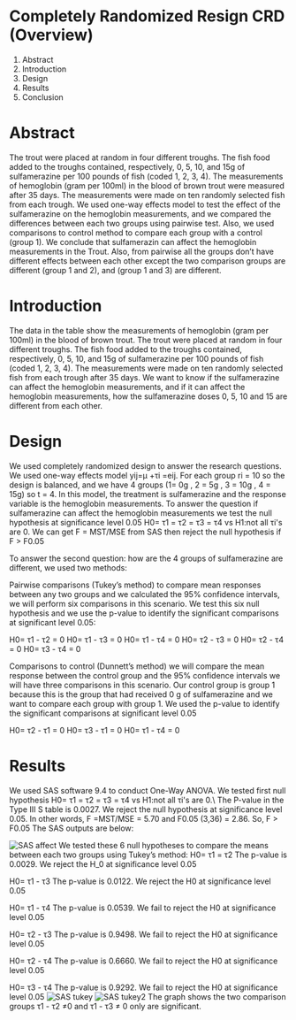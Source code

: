 # Completely Randomized Resign CRD (Overview)
1. Abstract 
2. Introduction
3. Design
4. Results
5. Conclusion
# Abstract 
The trout were placed at random in four different troughs. The fish food added to the troughs contained, respectively, 0, 5, 10, and 15g of sulfamerazine per 100 pounds of fish (coded 1, 2, 3, 4). The measurements of hemoglobin (gram per 100ml) in the blood of brown trout were measured after 35 days. The measurements were made on ten randomly selected fish from each trough. We used one-way effects model to test the effect of the sulfamerazine on the hemoglobin measurements, and we compared the differences between each two groups using pairwise test. Also, we used comparisons to control method to compare each group with a control (group 1). We conclude that sulfamerazin can affect the hemoglobin measurements in the Trout. Also, from pairwise all the groups don’t have different effects between each other except the two comparison groups are different (group 1 and 2), and (group 1 and 3) are different.

# Introduction
The data in the table show the measurements of hemoglobin (gram per 100ml) in the blood of brown trout. The trout were placed at random in four different troughs. The fish food added to the troughs contained, respectively, 0, 5, 10, and 15g of sulfamerazine per 100 pounds of fish (coded 1, 2, 3, 4). The measurements were made on ten randomly selected fish from each trough after 35 days. We want to know if the sulfamerazine can affect the hemoglobin measurements, and if it can affect the hemoglobin measurements, how the sulfamerazine doses 0, 5, 10 and 15 are different from each other.

# Design 
We used completely randomized design to answer the research questions. We used one-way effects model yij=μ +τi
=eij. For each group  ri = 10 so the design is balanced, and we have 4 groups (1= 0g , 2 = 5g , 3 = 10g , 4 = 15g) so t = 4. In this model, the treatment is sulfamerazine and the response variable is the hemoglobin measurements. To answer the question if sulfamerazine can affect the hemoglobin measurements we test the null hypothesis at significance level 0.05 H0= τ1 = τ2 = τ3 = τ4 vs H1:not all τi's are 0. We can get F = MST/MSE from SAS then reject the null hypothesis if F > F0.05

To answer the second question: how are the 4 groups of sulfamerazine are different, we used two methods: 

Pairwise comparisons (Tukey’s method) to compare mean responses between any two groups and we calculated the 95% confidence intervals, we will perform six comparisons in this scenario. We test this six null hypothesis and we use the p-value to identify the significant comparisons at significant level 0.05:

H0= τ1 - τ2 = 0 
H0= τ1 - τ3 = 0 
H0= τ1 - τ4 = 0
H0= τ2 - τ3 = 0 
H0= τ2 - τ4 = 0
H0= τ3 - τ4 = 0

Comparisons to control (Dunnett’s method) we will compare the mean response between the control group and the 95% confidence intervals we will have three comparisons in this scenario. Our control group is group 1 because this is the group that had received 0 g of sulfamerazine and we want to compare each group with group 1. We used the p-value to identify the significant comparisons at significant level 0.05

H0= τ2 - τ1 = 0 
H0= τ3 - τ1 = 0 
H0= τ1 - τ4 = 0

# Results
We used SAS software 9.4 to conduct One-Way ANOVA. We tested first null hypothesis H0= τ1 = τ2 = τ3 = τ4 vs H1:not all τi's are 0.\ The P-value in the Type III S table is 0.0027. We reject the null hypothesis at significance level 0.05. In other words, F =MST/MSE = 5.70 and F0.05 (3,36) = 2.86. So, F >  F0.05 The SAS outputs are below:

![SAS affect](https://user-images.githubusercontent.com/56862845/103164370-8bdda980-47d8-11eb-859a-3863179a121b.PNG)
We tested these 6 null hypotheses to compare the means between each two groups using Tukey’s method:
H0= τ1 = τ2 The p-value is 0.0029. We reject the H_0 at significance level 0.05

H0= τ1 - τ3 The p-value is 0.0122. We reject the H0 at significance level 0.05

H0= τ1 - τ4 The p-value is 0.0539. We fail to reject the H0 at significance level 0.05

H0= τ2 - τ3 The p-value is 0.9498. We fail to reject the H0 at significance level 0.05 

H0= τ2 - τ4 The p-value is 0.6660. We fail to reject the H0 at significance level 0.05

H0= τ3 - τ4 The p-value is 0.9292. We fail to reject the H0 at significance level 0.05 
![SAS tukey](https://user-images.githubusercontent.com/56862845/103164546-e6780500-47da-11eb-97b7-10f4bffa0cc2.PNG)
![SAS tukey2](https://user-images.githubusercontent.com/56862845/103164592-7158ff80-47db-11eb-9fd9-f511e56c4699.PNG)
The graph shows the two comparison groups  τ1 - τ2 ≠0 and τ1 - τ3 ≠ 0 only are significant.









